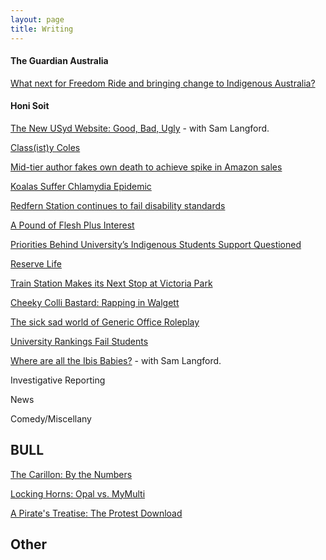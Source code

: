 ```yaml
---
layout: page
title: Writing
---
```

#### The Guardian Australia

[What next for Freedom Ride and bringing change to Indigenous Australia?](http://www.theguardian.com/australia-news/2015/feb/23/what-next-for-freedom-ride-and-bringing-change-to-indigenous-australia)

#### Honi Soit

[The New USyd Website: Good, Bad, Ugly](http://honisoit.com/2015/08/the-new-usyd-website-good-bad-ugly/) - with Sam Langford.

[Class(ist)y Coles](http://honisoit.com/2015/08/classisty-coles)

[Mid-tier author fakes own death to achieve spike in Amazon sales](http://honisoit.com/2015/04/mid-tier-author-fakes-own-death-to-achieve-spike-in-amazon-sales/)

[Koalas Suffer Chlamydia Epidemic](http://honisoit.com/2015/03/koalas-suffer-chlamydia-epidemic/)

[Redfern Station continues to fail disability standards](http://honisoit.com/2015/03/lift-off/)

[A Pound of Flesh Plus Interest](http://honisoit.com/2015/03/a-pound-of-flesh-plus-interest/)

[Priorities Behind University’s Indigenous Students Support Questioned](http://honisoit.com/2015/03/priorities-behind-universitys-indigenous-students-support-questioned/)

[Reserve Life](http://honisoit.com/2015/02/reserve-life/)

[Train Station Makes its Next Stop at Victoria Park](http://honisoit.com/2015/02/train-station-makes-its-next-stop-at-victoria-park/)

[Cheeky Colli Bastard: Rapping in Walgett](http://honisoit.com/2015/02/cheeky-colli-bastard-rapping-in-walgett-2/)

[The sick sad world of Generic Office Roleplay](http://honisoit.com/2014/09/the-sick-sad-world-of-generic-office-roleplay/)

[University Rankings Fail Students](http://honisoit.com/2014/04/spanking-the-rankings/)

[Where are all the Ibis Babies?](http://honisoit.com/2015/08/where-are-all-the-ibis-babies/) - with Sam Langford.

Investigative Reporting

News

Comedy/Miscellany

## BULL

[The Carillon: By the Numbers](http://bullmag.com.au/2015/09/15/the-carillon-by-the-numbers/)

[Locking Horns: Opal vs. MyMulti](http://bullmag.com.au/2015/08/06/locking-horns-opal-vs-mymulti/)

[A Pirate's Treatise: The Protest Download](http://bullmag.com.au/2014/04/29/learn-a-pirates-treatise/)
## Other
